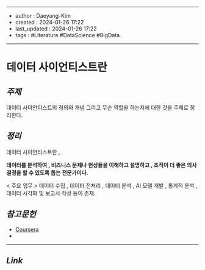 
---
- author : Daeyang-Kim
- created : 2024-01-26 17:22
- last_updated : 2024-01-26 17:22
- tags : #Literature #DataScience #BigData
---

# 데이터 사이언티스트란

## *주제*

데이터 사이언티스트의 정의와 개념 그리고 무슨 역할을 하는지에 대한 것을 주제로 정리한다.

## *정리*

데이터 사이언티스트란 ,

__데이터를 분석하여 , 비즈니스 문제나 현상들을 이해하고 설명하고 , 조직이 더 좋은 의사결정을 할 수 있도록 돕는 전문가이다.__

< 주요 업무 > 
데이터 수집 , 데이터 전처리 , 데이터 분석 , AI 모델 개발 , 통계적 분석 , 데이터 시각화 및 보고서 작성 등이 존재.

## *참고문헌*

- [Coursera](https://www.coursera.org/articles/what-is-a-data-scientist)
- 
---

## *Link*
